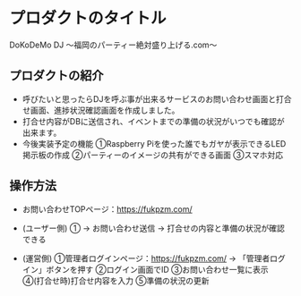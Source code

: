 # プロダクトのタイトル
DoKoDeMo DJ
〜福岡のパーティー絶対盛り上げる.com〜
## プロダクトの紹介

- 呼びたいと思ったらDJを呼ぶ事が出来るサービスのお問い合わせ画面と打合せ画面、進捗状況確認画面を作成しました。
- 打合せ内容がDBに送信され、イベントまでの準備の状況がいつでも確認が出来ます。
- 今後実装予定の機能
  ①Raspberry Piを使った誰でもガヤが表示できるLED掲示板の作成
  ②パーティーのイメージの共有ができる画面
  ③スマホ対応

## 操作方法
- お問い合わせTOPページ：https://fukpzm.com/
- (ユーザー側)
   ① → お問い合わせ送信 → 打合せの内容と準備の状況が確認できる

- (運営側)
  ①管理者ログインページ：https://fukpzm.com/ → 「管理者ログイン」ボタンを押す
  ②ログイン画面でID
  ③お問い合わせ一覧に表示
  ④(打合せ時)打合せ内容を入力
  ⑤準備の状況の更新
